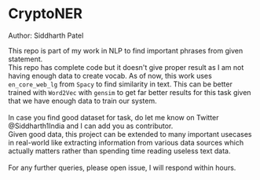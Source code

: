 # CryptoNER
Author: Siddharth Patel

This repo is part of my work in NLP to find important phrases from given statement. <br>
This repo has complete code but it doesn't give proper result as I am not having enough data to create vocab. As of now, this work uses `en_core_web_lg` from `Spacy` to find similarity in text. 
This can be better trained with `Word2Vec` with `gensim` to get far better results for this task given that we have enough data to train our system. <br><br>
In case you find good dataset for task, do let me know on Twitter @Siddharth1India and I can add you as contributor. <br>
Given good data, this project can be extended to many important usecases in real-world like extracting information from various data sources which actually matters rather than spending time reading useless text data.
<br><br>
For any further queries, please open issue, I will respond within hours.
